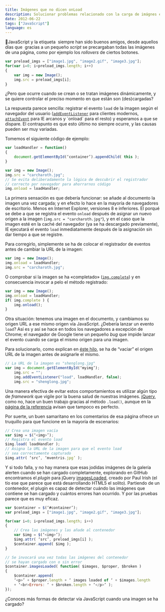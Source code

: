 ```yaml
---
title: Imágenes que no dicen onLoad
description: Solucionar problemas relacionado con la carga de imágnes en JavaScript.
date: 2012-06-22
tags: ["JavaScript"]
language: es
---
```


JavaScript y la etiqueta [<img>](http://www.w3schools.com/tags/tag_img.asp) siempre han sido buenos amigos, desde aquellos días que  gracias a un pequeño _script_ se precargaban todas las imágenes de una página, como por ejemplo los _rollovers_ de ciertos botones.

```js
var preload_imgs = ["image1.jpg", "image2.gif", "image3.jpg"];  
for(var i=0; i<preload_imgs.length; i++)  
{  
    var img = new Image();  
    img.src = preload_imgs[i];  
}  
```

¿Pero que ocurre cuando se crean o se tratan imágenes dinámicamente, y se quiere controlar el preciso momento en que están son (des)cargadas?

La respuesta parece sencilla: registrar el evento `load` de la imagen según el navegador del usuario ([`addEventListener`](https://developer.mozilla.org/en/DOM/element.addEventListener) para clientes modernos, [`attachEvent`](http://msdn.microsoft.com/en-us/library/ie/ms536343(v=vs.85).aspx) para IE arcanos y `onload` para el resto) y esperamos a que se dispare. El contrapunto es que esto último no siempre ocurre, y las causas pueden ser muy variadas.

Tomemos el siguiente código de ejemplo:

```js
var loadHandler = function()  
{  
    document.getElementById(‘container’).appendChild( this );  
}

var img = new Image();  
img.src = "carcharoth.jpg";  
// Se evita deliberadamente la lógica de descubrir el registrador  
// correcto por navegador para ahorrarnos código  
img.onload = loadHandler;  
```

La primera sensación es que debería funcionar: se añade al documento la imagen una vez cargada; y en efecto lo hace en la mayoría de navegadores de escritorio. Menos en Internet Explorer, versiones 8 e inferiores. El porqué se debe a que se registra el evento `onload` después de asignar un nuevo origen a la imagen (`img.src = "carcharoth.jpg"`), y en el caso que la imagen esté en la caché del navegador (ya se ha descargado previamente), IE ejecutará el evento `load` inmediatamente después de la asignación sin dar tiempo a que se registre.

Para corregirlo, simplemente se ha de colocar el registrador de eventos antes de cambiar la URL de la imagen:

```js highlight=»7″ firstline=»6″
var img = new Image();  
img.onload = loadHandler;  
img.src = "carcharoth.jpg";  
```

O comprobar si la imagen se ha «completado» ([`img.complete`](http://www.w3schools.com/jsref/prop_img_complete.asp)) y en consecuencia invocar a pelo el método registrado:

```js highlight=»8,9″ firstline=»6″
var img = new Image();  
img.onload = loadHandler;  
if( img.complete ) {  
    img.onload();  
}
```

Otra situación: tenemos una imagen en el documento, y cambiamos su origen URL a ese mismo origen vía JavaScript. ¿Debería lanzar un evento `load`? Así es y así se hace en todos los navegadores a excepción de Chrome; el navegador de Google tiene un pequeño _bug_ que impide lanzar el evento cuando se carga el mismo origen para una imagen.

Para solucionarlo, como explican en [éste hilo](http://code.google.com/p/chromium/issues/detail?id=7731), se ha de “vaciar” el origen URL de la imagen antes de asignarle el mismo.

```js
// La URL de la imagen es "shenglong.jpg"  
var img = document.getElementById(‘myimg’);  
    img.src = "";  
    img.addEventListener("load", loadHandler, false);  
    img.src = "shenglong.jpg";  
```

Una manera efectiva de evitar estos comportamientos es utilizar algún tipo de _framework_ que vigile por la buena salud de nuestras imágenes. [jQuery](http://jquery.com/), como no, hace un buen trabajo gracias al método `.load()`, aunque en la [página de la referencia](http://api.jquery.com/load-event/) avisan que tampoco es perfecto.

Por suerte, un buen samaritano en los comentarios de esa página ofrece un truquillo para que funcione en la mayoría de escenarios:

```js
// Crea una imagen vacía  
var $img = $(‘<img>’);  
// Registra el evento load  
$img.load( loadHandler );  
// Asigna la URL de la imagen para que el evento load  
// sea correctamente capturado  
$img.attr( ‘src’, ‘mventris.jpg’ );  
```

Y si todo falla, y no hay manera que esas jodidas imágenes de la galería alerten cuando se han cargado completamente, explorando en GitHub encontramos el _plugin_ para jQuery [imagesLoaded](https://github.com/desandro/imagesloaded), creado por Paul Irish (el tío ese que parece que está desarrollando HTML5 el solito). Partiendo de un contenedor, el plugin es capaz de detectar cuándo las imágenes que contiene se han cargado y cuántos errores han ocurrido. Y por las pruebas parece que es muy eficaz.

```js
var $container = $(‘#container’);  
var preload_imgs = ["image1.jpg", "image2.gif", "image3.jpg"];

for(var i=0; i<preload_imgs.length; i++)  
{  
    // Crea las imágenes y las añade al contenedor  
    var $img = $(‘<img>’);  
    $img.attr( ‘src’, preload_imgs[i] );  
    $container.append( $img );  
}

// Se invocará una vez todas las imágenes del contenedor  
// se hayan cargado con o sin error  
$container.imagesLoaded( function( $images, $proper, $broken )  
{  
    $container.append(  
    ‘<p>’ + $proper.length + ‘ images loaded of ‘ + $images.length  
    + ‘<br>Errors: ‘ + $broken.length + ‘</p>’ );  
});  
```

¿Conoces más formas de detectar vía JavaScript cuando una imagen se ha cargado?
